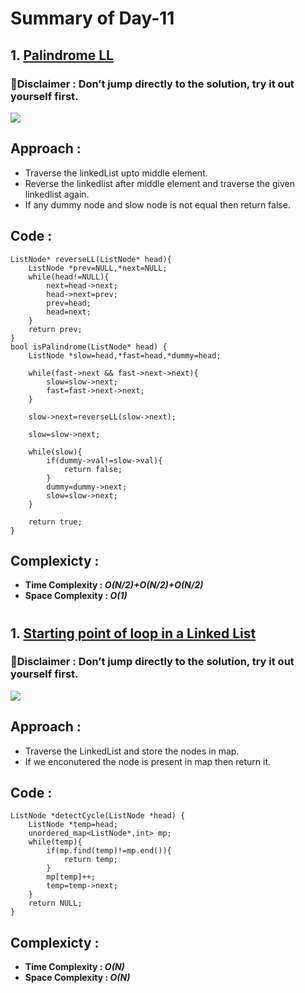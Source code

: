# Summary of Day-11

## 1. [Palindrome LL](https://leetcode.com/problems/palindrome-linked-list/)

### 🚨Disclaimer : Don’t jump directly to the solution, try it out yourself first.

![](https://assets.leetcode.com/uploads/2021/03/03/pal1linked-list.jpg)

## Approach :
* Traverse the linkedList upto middle element.
* Reverse the linkedlist after middle element and traverse the given linkedlist again.
* If any dummy node and slow node is not equal then return false.

## Code :
```
ListNode* reverseLL(ListNode* head){
    ListNode *prev=NULL,*next=NULL;
    while(head!=NULL){
        next=head->next;
        head->next=prev;
        prev=head;
        head=next;
    }
    return prev;
}
bool isPalindrome(ListNode* head) {
    ListNode *slow=head,*fast=head,*dummy=head;

    while(fast->next && fast->next->next){
        slow=slow->next;
        fast=fast->next->next;
    }

    slow->next=reverseLL(slow->next);

    slow=slow->next;

    while(slow){
        if(dummy->val!=slow->val){
            return false;
        }
        dummy=dummy->next;
        slow=slow->next;
    }

    return true;
}
```

## Complexicty :
* **Time Complexity : *O(N/2)+O(N/2)+O(N/2)***
* **Space Complexity : *O(1)***

#
## 1. [Starting point of loop in a Linked List](https://leetcode.com/problems/linked-list-cycle-ii/)

### 🚨Disclaimer : Don’t jump directly to the solution, try it out yourself first.

![](https://assets.leetcode.com/uploads/2018/12/07/circularlinkedlist.png)

## Approach :
* Traverse the LinkedList and store the nodes in map.
* If we enconutered the node is present in map then return it.

## Code :
```
ListNode *detectCycle(ListNode *head) {
    ListNode *temp=head;
    unordered_map<ListNode*,int> mp;
    while(temp){
        if(mp.find(temp)!=mp.end()){
            return temp;
        }
        mp[temp]++;
        temp=temp->next;
    }
    return NULL;
}
```

## Complexicty :
* **Time Complexity : *O(N)***
* **Space Complexity : *O(N)***
